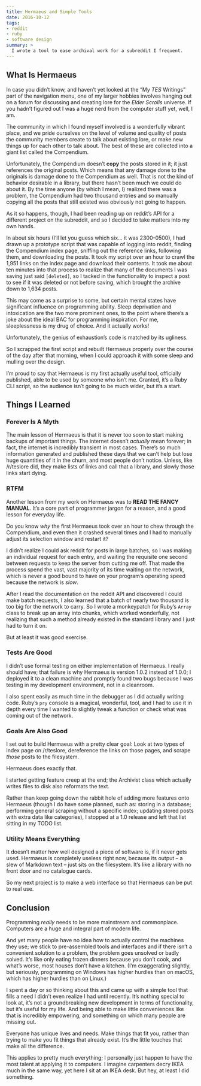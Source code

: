 ```yaml
---
title: Hermaeus and Simple Tools
date: 2016-10-12
tags:
- reddit
- ruby
- software design
summary: >
  I wrote a tool to ease archival work for a subreddit I frequent.
---
```


## What Is Hermaeus

In case you didn’t know, and haven’t yet looked at the “My *TES* Writings” part
of the navigation menu, one of my larger hobbies involves hanging out on a forum
for discussing and creating lore for the *Elder Scrolls* universe. If you hadn’t
figured out I was a huge nerd from the computer stuff yet, well, I am.

The community in which I found myself involved is a wonderfully vibrant place,
and we pride ourselves on the level of volume and quality of posts the community
members create to talk about existing lore, or make new things up for each other
to talk about. The best of these are collected into a giant list called the
Compendium.

Unfortunately, the Compendium doesn’t **copy** the posts stored in it; it just
references the original posts. Which means that any damage done to the originals
is damage done to the Compendium as well. That is not the kind of behavior
desirable in a library, but there hasn’t been much we could do about it. By the
time anyone (by which I mean, I) realized there was a problem, the Compendium
had two thousand entries and so manually copying all the posts that still
existed was obviously not going to happen.

As it so happens, though, I had been reading up on reddit’s API for a different
project on the subreddit, and so I decided to take matters into my own hands.

In about six hours (I’ll let you guess which six… it was 2300-0500), I had drawn
up a prototype script that was capable of logging into reddit, finding the
Compendium index page, sniffing out the reference links, following them, and
downloading the posts. It took my script over an hour to crawl the 1,951 links
on the index page and download their contents. It took me about ten minutes into
that process to realize that many of the documents I was saving just said
`[deleted]`, so I tacked in the functionality to inspect a post to see if it was
deleted or not before saving, which brought the archive down to 1,634 posts.

This may come as a surprise to some, but certain mental states have significant
influence on programming ability. Sleep deprivation and intoxication are the two
more prominent ones, to the point where there’s a joke about the ideal BAC for
programming inspiration. For me, sleeplessness is my drug of choice. And it
actually works!

Unfortunately, the genius of exhaustion’s code is matched by its ugliness.

So I scrapped the first script and rebuilt Hermaeus properly over the course of
the day after that morning, when I could approach it with some sleep and mulling
over the design.

I’m proud to say that Hermaeus is my first actually useful tool, officially
published, able to be used by someone who isn’t me. Granted, it’s a Ruby CLI
script, so the audience isn’t going to be much wider, but it’s a start.

## Things I Learned

### Forever Is A Myth

The main lesson of Hermaeus is that it is never too soon to start making backups
of important things. The internet doesn’t *actually* mean forever; in fact, the
internet is incredibly transient in most cases. There’s so much information
generated and published these days that we can’t help but lose huge quantities
of it in the churn, and most people don’t notice. Unless, like /r/teslore did,
they make lists of links and call that a library, and slowly those links start
dying.

### RTFM

Another lesson from my work on Hermaeus was to **READ THE FANCY MANUAL**. It’s
a core part of programmer jargon for a reason, and a good lesson for everyday
life.

Do you know *why* the first Hermaeus took over an hour to chew through the
Compendium, and even then it crashed several times and I had to manually adjust
its selection window and restart it?

I didn’t realize I could ask reddit for posts in large batches, so I was making
an individual request for each entry, and waiting the requisite one second
between requests to keep the server from cutting me off. That made the process
spend the vast, vast majority of its time waiting on the network, which is never
a good bound to have on your program’s operating speed because the network is
*slow*.

After I read the documentation on the reddit API and discovered I could make
batch requests, I also learned that a batch of nearly two thousand is too big
for the network to carry. So I wrote a monkeypatch for Ruby’s `Array` class to
break up an array into chunks, which worked wonderfully, not realizing that
such a method already existed in the standard library and I just had to turn it
on.

But at least it was good exercise.

### Tests Are Good

I didn’t use formal testing on either implementation of Hermaeus. I really
should have; that failure is why Hermaeus is version 1.0.2 instead of 1.0.0; I
deployed it to a clean machine and promptly found two bugs because I was testing
in my development environment, not in a cleanroom.

I also spent easily as much time in the debugger as I did actually writing code.
Ruby’s `pry` console is a magical, wonderful, tool, and I had to use it in depth
every time I wanted to slightly tweak a function or check what was coming out of
the network.

### Goals Are Also Good

I set out to build Hermaeus with a pretty clear goal: Look at two types of index
page on /r/teslore, dereference the links on those pages, and scrape *those*
posts to the filesystem.

Hermaeus does exactly that.

I started getting feature creep at the end; the Archivist class which actually
writes files to disk also reformats the text.

Rather than keep going down the rabbit hole of adding more features onto
Hermaeus (though I do have some planned, such as: storing in a database;
performing general scraping without a specific index; updating stored posts with
extra data like categories), I stopped at a 1.0 release and left that list
sitting in my TODO list.

### Utility Means Everything

It doesn’t matter how well designed a piece of software is, if it never gets
used. Hermaeus is completely useless right now, because its output – a slew of
Markdown text – just sits on the filesystem. It’s like a library with no front
door and no catalogue cards.

So my next project is to make a web interface so that Hermaeus can be put to
real use.

## Conclusion

Programming *really* needs to be more mainstream and commonplace. Computers are
a huge and integral part of modern life.

And yet many people have no idea how to actually control the machines they use;
we stick to pre-assembled tools and interfaces and if there isn’t a convenient
solution to a problem, the problem goes unsolved or badly solved. It’s like only
eating frozen dinners because you don’t cook, and what’s worse, most houses
don’t have a kitchen. (I’m exaggerating slightly, but seriously, programming on
Windows has higher hurdles than on macOS, which has higher hurdles than on
Linux.)

I spent a day or so thinking about this and came up with a simple tool that
fills a need I didn’t even realize I had until recently. It’s nothing special to
look at, it’s not a groundbreaking new development in terms of functionality,
but it’s useful for my life. And being able to make little conveniences like
that is incredibly empowering, and something on which many people are missing
out.

Everyone has unique lives and needs. Make things that fit you, rather than
trying to make you fit things that already exist. It’s the little touches that
make all the difference.

This applies to pretty much everything; I personally just happen to have the
most talent at applying it to computers. I imagine carpenters decry IKEA much in
the same way, yet here I sit at an IKEA desk. But hey, at least I did something.
